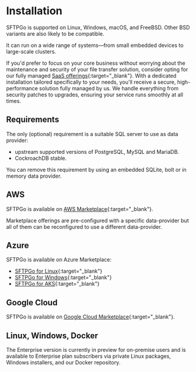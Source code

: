 # Installation

SFTPGo is supported on Linux, Windows, macOS, and FreeBSD. Other BSD variants are also likely to be compatible.

It can run on a wide range of systems—from small embedded devices to large-scale clusters.

If you'd prefer to focus on your core business without worrying about the maintenance and security of your file transfer solution, consider opting for our fully managed [SaaS offerings](https://sftpgo.com/saas){:target="_blank"}. With a dedicated installation tailored specifically to your needs, you'll receive a secure, high-performance solution fully managed by us. We handle everything from security patches to upgrades, ensuring your service runs smoothly at all times.

## Requirements

The only (optional) requirement is a suitable SQL server to use as data provider:

- upstream supported versions of PostgreSQL, MySQL and MariaDB.
- CockroachDB stable.

You can remove this requirement by using an embedded SQLite, bolt or in memory data provider.

## AWS

SFTPGo is available on [AWS Marketplace](https://aws.amazon.com/marketplace/seller-profile?id=6e849ab8-70a6-47de-9a43-13c3fa849335){:target="_blank"}.

Marketplace offerings are pre-configured with a specific data-provider but all of them can be reconfigured to use a different data-provider.

## Azure

SFTPGo is available on Azure Marketplace:

- [SFTPGo for Linux](https://azuremarketplace.microsoft.com/en-us/marketplace/apps/eliamarzia1667381463185.sftpgo_linux){:target="_blank"}
- [SFTPGo for Windows](https://azuremarketplace.microsoft.com/en-us/marketplace/apps/eliamarzia1667381463185.sftpgo_windows){:target="_blank"}
- [SFTPGo for AKS](https://azuremarketplace.microsoft.com/en-us/marketplace/apps/eliamarzia1667381463185.sftpgo_aks){:target="_blank"}

## Google Cloud

SFTPGo is available on [Google Cloud Marketplace](https://console.cloud.google.com/marketplace/browse?filter=partner:SFTPGo%20Authors){:target="_blank"}.

## Linux, Windows, Docker

The Enterprise version is currently in preview for on-premise users and is available to Enterprise plan subscribers via private Linux packages, Windows installers, and our Docker repository.
